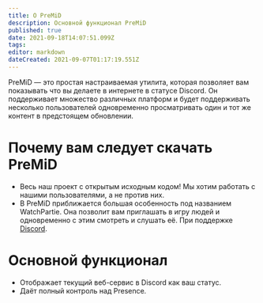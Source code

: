 ```yaml
---
title: О PreMiD
description: Основной функционал PreMiD
published: true
date: 2021-09-18T14:07:51.099Z
tags:
editor: markdown
dateCreated: 2021-09-07T01:17:19.551Z
---
```


PreMiD — это простая настраиваемая утилита, которая позволяет вам показывать что вы делаете в интернете в статусе Discord. Он поддерживает множество различных платформ и будет поддерживать несколько пользователей одновременно просматривать один и тот же контент в предстоящем обновлении.

# Почему вам следует скачать PreMiD
- Весь наш проект с открытым исходным кодом! Мы хотим работать с нашими пользователями, а не против них.
- В PreMiD приближается большая особенность под названием WatchPartie. Она позволит вам приглашать в игру людей и одновременно с этим смотреть и слушать её. При поддержке [Discord](https://discordapp.com/).

# Основной функционал
- Отображает текущий веб-сервис в Discord как ваш статус.
- Даёт полный контроль над Presence.